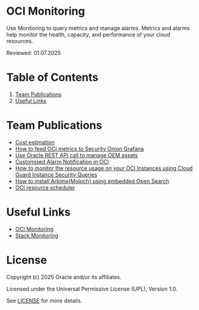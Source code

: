 # OCI Monitoring

Use Monitoring to query metrics and manage alarms. Metrics and alarms help monitor the health, capacity, and performance of your cloud resources.

Reviewed: 01.07.2025

# Table of Contents

1. [Team Publications](#team-publications)
2. [Useful Links](#useful-links)

# Team Publications

- [Cost estimation](https://learnoci.cloud/new-summary-feature-in-the-oci-compute-creation-workflow-e71b63d68cdd)
- [How to feed OCI metrics to Security Onion Grafana](https://learnoci.cloud/how-to-feed-oci-metrics-to-security-onion-grafana-2dd1ceac3f71)
- [Use Oracle REST API call to manage OEM assets](https://medium.com/@eugenesimos/supercharge-your-oracle-enterprise-manager-cloud-control-13-5-d264e7371ec9)
- [Customised Alarm Notification in OCI](https://karthicin.medium.com/customised-alarm-notification-in-oci-e5b367ca20bc)
- [How to monitor the resource usage on your OCI Instances using Cloud Guard Instance Security Queries](https://learnoci.cloud/how-to-monitor-the-resource-usage-on-your-oci-instances-using-cloud-guard-instance-security-queries-342836ca2811)
- [How to install Arkime(Moloch) using embedded Open Search](https://learnoci.cloud/how-to-install-arkime-moloch-using-embedded-open-search-19a7a58f8eff)
- [OCI resource scheduler](https://learnoci.cloud/oci-resource-scheduler-997f83e2b063)

# Useful Links

- [OCI Monitoring](https://docs.oracle.com/en-us/iaas/Content/Monitoring/home.htm)
- [Stack Monitoring](https://docs.oracle.com/en-us/iaas/stack-monitoring/index.html)

# License

Copyright (c) 2025 Oracle and/or its affiliates.

Licensed under the Universal Permissive License (UPL), Version 1.0.

See [LICENSE](https://github.com/oracle-devrel/technology-engineering/blob/main/LICENSE) for more details.
